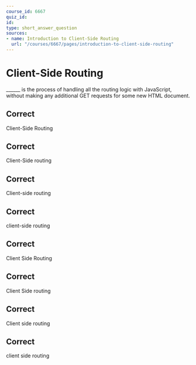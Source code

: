 ```yaml
---
course_id: 6667
quiz_id: 
id: 
type: short_answer_question
sources:
- name: Introduction to Client-Side Routing
  url: "/courses/6667/pages/introduction-to-client-side-routing"
---
```


# Client-Side Routing

\_\_\_\_\_\_ is the process of handling all the routing logic with JavaScript,
without making any additional GET requests for some new HTML document.

## Correct

Client-Side Routing

## Correct

Client-Side routing

## Correct

Client-side routing

## Correct

client-side routing

## Correct

Client Side Routing

## Correct

Client Side routing

## Correct

Client side routing

## Correct

client side routing
